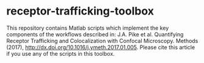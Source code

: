 # receptor-trafficking-toolbox


This repository contains Matlab scripts which implement the key components of the workflows described in:
J.A. Pike et al. Quantifying Receptor Trafficking and Colocalization with Confocal Microscopy. Methods (2017),  http://dx.doi.org/10.1016/j.ymeth.2017.01.005. 
Please cite this article if you use any of the scripts in this toolbox.

